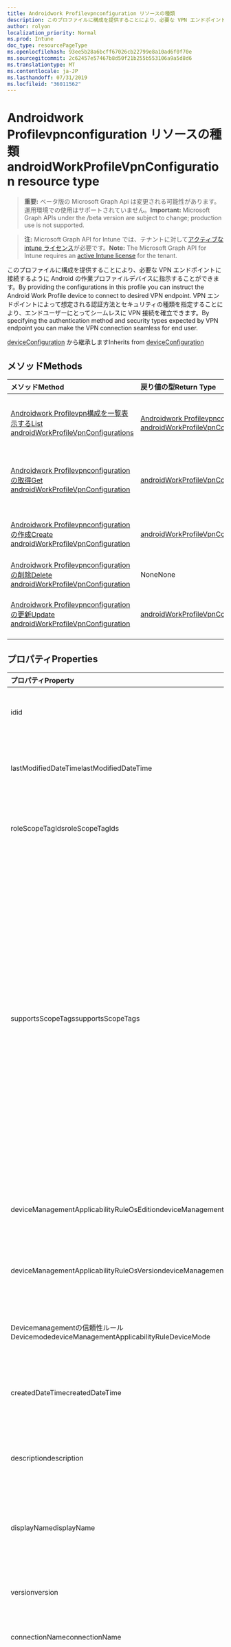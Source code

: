 ```yaml
---
title: Androidwork Profilevpnconfiguration リソースの種類
description: このプロファイルに構成を提供することにより、必要な VPN エンドポイントに接続するように Android の作業プロファイルデバイスに指示することができます。 VPN エンドポイントによって想定される認証方法とセキュリティの種類を指定することにより、エンドユーザーにとってシームレスに VPN 接続を確立できます。
author: rolyon
localization_priority: Normal
ms.prod: Intune
doc_type: resourcePageType
ms.openlocfilehash: 93ee5b28a6bcff67026cb22799e8a10ad6f0f70e
ms.sourcegitcommit: 2c62457e57467b8d50f21b255b553106a9a5d8d6
ms.translationtype: MT
ms.contentlocale: ja-JP
ms.lasthandoff: 07/31/2019
ms.locfileid: "36011562"
---
```

# <a name="androidworkprofilevpnconfiguration-resource-type"></a><span data-ttu-id="ae50e-104">Androidwork Profilevpnconfiguration リソースの種類</span><span class="sxs-lookup"><span data-stu-id="ae50e-104">androidWorkProfileVpnConfiguration resource type</span></span>

> <span data-ttu-id="ae50e-105">**重要:** ベータ版の Microsoft Graph Api は変更される可能性があります。運用環境での使用はサポートされていません。</span><span class="sxs-lookup"><span data-stu-id="ae50e-105">**Important:** Microsoft Graph APIs under the /beta version are subject to change; production use is not supported.</span></span>

> <span data-ttu-id="ae50e-106">**注:** Microsoft Graph API for Intune では、テナントに対して[アクティブな intune ライセンス](https://go.microsoft.com/fwlink/?linkid=839381)が必要です。</span><span class="sxs-lookup"><span data-stu-id="ae50e-106">**Note:** The Microsoft Graph API for Intune requires an [active Intune license](https://go.microsoft.com/fwlink/?linkid=839381) for the tenant.</span></span>

<span data-ttu-id="ae50e-107">このプロファイルに構成を提供することにより、必要な VPN エンドポイントに接続するように Android の作業プロファイルデバイスに指示することができます。</span><span class="sxs-lookup"><span data-stu-id="ae50e-107">By providing the configurations in this profile you can instruct the Android Work Profile device to connect to desired VPN endpoint.</span></span> <span data-ttu-id="ae50e-108">VPN エンドポイントによって想定される認証方法とセキュリティの種類を指定することにより、エンドユーザーにとってシームレスに VPN 接続を確立できます。</span><span class="sxs-lookup"><span data-stu-id="ae50e-108">By specifying the authentication method and security types expected by VPN endpoint you can make the VPN connection seamless for end user.</span></span>


<span data-ttu-id="ae50e-109">[deviceConfiguration](../resources/intune-deviceconfig-deviceconfiguration.md) から継承します</span><span class="sxs-lookup"><span data-stu-id="ae50e-109">Inherits from [deviceConfiguration](../resources/intune-deviceconfig-deviceconfiguration.md)</span></span>

## <a name="methods"></a><span data-ttu-id="ae50e-110">メソッド</span><span class="sxs-lookup"><span data-stu-id="ae50e-110">Methods</span></span>
|<span data-ttu-id="ae50e-111">メソッド</span><span class="sxs-lookup"><span data-stu-id="ae50e-111">Method</span></span>|<span data-ttu-id="ae50e-112">戻り値の型</span><span class="sxs-lookup"><span data-stu-id="ae50e-112">Return Type</span></span>|<span data-ttu-id="ae50e-113">説明</span><span class="sxs-lookup"><span data-stu-id="ae50e-113">Description</span></span>|
|:---|:---|:---|
|[<span data-ttu-id="ae50e-114">Androidwork Profilevpn構成を一覧表示する</span><span class="sxs-lookup"><span data-stu-id="ae50e-114">List androidWorkProfileVpnConfigurations</span></span>](../api/intune-deviceconfig-androidworkprofilevpnconfiguration-list.md)|<span data-ttu-id="ae50e-115">[Androidwork Profilevpnconfiguration](../resources/intune-deviceconfig-androidworkprofilevpnconfiguration.md)コレクション</span><span class="sxs-lookup"><span data-stu-id="ae50e-115">[androidWorkProfileVpnConfiguration](../resources/intune-deviceconfig-androidworkprofilevpnconfiguration.md) collection</span></span>|<span data-ttu-id="ae50e-116">[Androidwork Profilevpnconfiguration](../resources/intune-deviceconfig-androidworkprofilevpnconfiguration.md)オブジェクトのプロパティとリレーションシップをリストします。</span><span class="sxs-lookup"><span data-stu-id="ae50e-116">List properties and relationships of the [androidWorkProfileVpnConfiguration](../resources/intune-deviceconfig-androidworkprofilevpnconfiguration.md) objects.</span></span>|
|[<span data-ttu-id="ae50e-117">Androidwork Profilevpnconfiguration の取得</span><span class="sxs-lookup"><span data-stu-id="ae50e-117">Get androidWorkProfileVpnConfiguration</span></span>](../api/intune-deviceconfig-androidworkprofilevpnconfiguration-get.md)|[<span data-ttu-id="ae50e-118">androidWorkProfileVpnConfiguration</span><span class="sxs-lookup"><span data-stu-id="ae50e-118">androidWorkProfileVpnConfiguration</span></span>](../resources/intune-deviceconfig-androidworkprofilevpnconfiguration.md)|<span data-ttu-id="ae50e-119">[Androidwork Profilevpnconfiguration](../resources/intune-deviceconfig-androidworkprofilevpnconfiguration.md)オブジェクトのプロパティとリレーションシップを読み取ります。</span><span class="sxs-lookup"><span data-stu-id="ae50e-119">Read properties and relationships of the [androidWorkProfileVpnConfiguration](../resources/intune-deviceconfig-androidworkprofilevpnconfiguration.md) object.</span></span>|
|[<span data-ttu-id="ae50e-120">Androidwork Profilevpnconfiguration の作成</span><span class="sxs-lookup"><span data-stu-id="ae50e-120">Create androidWorkProfileVpnConfiguration</span></span>](../api/intune-deviceconfig-androidworkprofilevpnconfiguration-create.md)|[<span data-ttu-id="ae50e-121">androidWorkProfileVpnConfiguration</span><span class="sxs-lookup"><span data-stu-id="ae50e-121">androidWorkProfileVpnConfiguration</span></span>](../resources/intune-deviceconfig-androidworkprofilevpnconfiguration.md)|<span data-ttu-id="ae50e-122">新しい[Androidwork Profilevpnconfiguration](../resources/intune-deviceconfig-androidworkprofilevpnconfiguration.md)オブジェクトを作成します。</span><span class="sxs-lookup"><span data-stu-id="ae50e-122">Create a new [androidWorkProfileVpnConfiguration](../resources/intune-deviceconfig-androidworkprofilevpnconfiguration.md) object.</span></span>|
|[<span data-ttu-id="ae50e-123">Androidwork Profilevpnconfiguration の削除</span><span class="sxs-lookup"><span data-stu-id="ae50e-123">Delete androidWorkProfileVpnConfiguration</span></span>](../api/intune-deviceconfig-androidworkprofilevpnconfiguration-delete.md)|<span data-ttu-id="ae50e-124">None</span><span class="sxs-lookup"><span data-stu-id="ae50e-124">None</span></span>|<span data-ttu-id="ae50e-125">[Androidwork Profilevpnconfiguration](../resources/intune-deviceconfig-androidworkprofilevpnconfiguration.md)を削除します。</span><span class="sxs-lookup"><span data-stu-id="ae50e-125">Deletes a [androidWorkProfileVpnConfiguration](../resources/intune-deviceconfig-androidworkprofilevpnconfiguration.md).</span></span>|
|[<span data-ttu-id="ae50e-126">Androidwork Profilevpnconfiguration の更新</span><span class="sxs-lookup"><span data-stu-id="ae50e-126">Update androidWorkProfileVpnConfiguration</span></span>](../api/intune-deviceconfig-androidworkprofilevpnconfiguration-update.md)|[<span data-ttu-id="ae50e-127">androidWorkProfileVpnConfiguration</span><span class="sxs-lookup"><span data-stu-id="ae50e-127">androidWorkProfileVpnConfiguration</span></span>](../resources/intune-deviceconfig-androidworkprofilevpnconfiguration.md)|<span data-ttu-id="ae50e-128">[Androidwork Profilevpnconfiguration](../resources/intune-deviceconfig-androidworkprofilevpnconfiguration.md)オブジェクトのプロパティを更新します。</span><span class="sxs-lookup"><span data-stu-id="ae50e-128">Update the properties of a [androidWorkProfileVpnConfiguration](../resources/intune-deviceconfig-androidworkprofilevpnconfiguration.md) object.</span></span>|

## <a name="properties"></a><span data-ttu-id="ae50e-129">プロパティ</span><span class="sxs-lookup"><span data-stu-id="ae50e-129">Properties</span></span>
|<span data-ttu-id="ae50e-130">プロパティ</span><span class="sxs-lookup"><span data-stu-id="ae50e-130">Property</span></span>|<span data-ttu-id="ae50e-131">型</span><span class="sxs-lookup"><span data-stu-id="ae50e-131">Type</span></span>|<span data-ttu-id="ae50e-132">説明</span><span class="sxs-lookup"><span data-stu-id="ae50e-132">Description</span></span>|
|:---|:---|:---|
|<span data-ttu-id="ae50e-133">id</span><span class="sxs-lookup"><span data-stu-id="ae50e-133">id</span></span>|<span data-ttu-id="ae50e-134">文字列</span><span class="sxs-lookup"><span data-stu-id="ae50e-134">String</span></span>|<span data-ttu-id="ae50e-135">エンティティのキー。</span><span class="sxs-lookup"><span data-stu-id="ae50e-135">Key of the entity.</span></span> <span data-ttu-id="ae50e-136">[deviceConfiguration](../resources/intune-deviceconfig-deviceconfiguration.md) から継承します</span><span class="sxs-lookup"><span data-stu-id="ae50e-136">Inherited from [deviceConfiguration](../resources/intune-deviceconfig-deviceconfiguration.md)</span></span>|
|<span data-ttu-id="ae50e-137">lastModifiedDateTime</span><span class="sxs-lookup"><span data-stu-id="ae50e-137">lastModifiedDateTime</span></span>|<span data-ttu-id="ae50e-138">DateTimeOffset</span><span class="sxs-lookup"><span data-stu-id="ae50e-138">DateTimeOffset</span></span>|<span data-ttu-id="ae50e-139">オブジェクトの最終更新の DateTime。</span><span class="sxs-lookup"><span data-stu-id="ae50e-139">DateTime the object was last modified.</span></span> <span data-ttu-id="ae50e-140">[deviceConfiguration](../resources/intune-deviceconfig-deviceconfiguration.md) から継承します</span><span class="sxs-lookup"><span data-stu-id="ae50e-140">Inherited from [deviceConfiguration](../resources/intune-deviceconfig-deviceconfiguration.md)</span></span>|
|<span data-ttu-id="ae50e-141">roleScopeTagIds</span><span class="sxs-lookup"><span data-stu-id="ae50e-141">roleScopeTagIds</span></span>|<span data-ttu-id="ae50e-142">文字列コレクション</span><span class="sxs-lookup"><span data-stu-id="ae50e-142">String collection</span></span>|<span data-ttu-id="ae50e-143">このエンティティインスタンスの範囲タグのリスト。</span><span class="sxs-lookup"><span data-stu-id="ae50e-143">List of Scope Tags for this Entity instance.</span></span> <span data-ttu-id="ae50e-144">[deviceConfiguration](../resources/intune-deviceconfig-deviceconfiguration.md) から継承します</span><span class="sxs-lookup"><span data-stu-id="ae50e-144">Inherited from [deviceConfiguration](../resources/intune-deviceconfig-deviceconfiguration.md)</span></span>|
|<span data-ttu-id="ae50e-145">supportsScopeTags</span><span class="sxs-lookup"><span data-stu-id="ae50e-145">supportsScopeTags</span></span>|<span data-ttu-id="ae50e-146">Boolean</span><span class="sxs-lookup"><span data-stu-id="ae50e-146">Boolean</span></span>|<span data-ttu-id="ae50e-147">基になるデバイス構成がスコープタグの割り当てをサポートしているかどうかを示します。</span><span class="sxs-lookup"><span data-stu-id="ae50e-147">Indicates whether or not the underlying Device Configuration supports the assignment of scope tags.</span></span> <span data-ttu-id="ae50e-148">この値が false である場合、ScopeTags プロパティへの割り当ては許可されません。エンティティは、スコープを持つユーザーには表示されません。</span><span class="sxs-lookup"><span data-stu-id="ae50e-148">Assigning to the ScopeTags property is not allowed when this value is false and entities will not be visible to scoped users.</span></span> <span data-ttu-id="ae50e-149">これは Silverlight で作成された従来のポリシーに対して実行され、Azure ポータルでポリシーを削除して再作成することによって解決できます。</span><span class="sxs-lookup"><span data-stu-id="ae50e-149">This occurs for Legacy policies created in Silverlight and can be resolved by deleting and recreating the policy in the Azure Portal.</span></span> <span data-ttu-id="ae50e-150">このプロパティに値を設定するには、 SetExtrusionDirection メソッドを適用します。</span><span class="sxs-lookup"><span data-stu-id="ae50e-150">This property is read-only.</span></span> <span data-ttu-id="ae50e-151">[deviceConfiguration](../resources/intune-deviceconfig-deviceconfiguration.md) から継承します</span><span class="sxs-lookup"><span data-stu-id="ae50e-151">Inherited from [deviceConfiguration](../resources/intune-deviceconfig-deviceconfiguration.md)</span></span>|
|<span data-ttu-id="ae50e-152">deviceManagementApplicabilityRuleOsEdition</span><span class="sxs-lookup"><span data-stu-id="ae50e-152">deviceManagementApplicabilityRuleOsEdition</span></span>|[<span data-ttu-id="ae50e-153">deviceManagementApplicabilityRuleOsEdition</span><span class="sxs-lookup"><span data-stu-id="ae50e-153">deviceManagementApplicabilityRuleOsEdition</span></span>](../resources/intune-deviceconfig-devicemanagementapplicabilityruleosedition.md)|<span data-ttu-id="ae50e-154">このポリシーの OS エディションの適用。</span><span class="sxs-lookup"><span data-stu-id="ae50e-154">The OS edition applicability for this Policy.</span></span> <span data-ttu-id="ae50e-155">[deviceConfiguration](../resources/intune-deviceconfig-deviceconfiguration.md) から継承します</span><span class="sxs-lookup"><span data-stu-id="ae50e-155">Inherited from [deviceConfiguration](../resources/intune-deviceconfig-deviceconfiguration.md)</span></span>|
|<span data-ttu-id="ae50e-156">deviceManagementApplicabilityRuleOsVersion</span><span class="sxs-lookup"><span data-stu-id="ae50e-156">deviceManagementApplicabilityRuleOsVersion</span></span>|[<span data-ttu-id="ae50e-157">deviceManagementApplicabilityRuleOsVersion</span><span class="sxs-lookup"><span data-stu-id="ae50e-157">deviceManagementApplicabilityRuleOsVersion</span></span>](../resources/intune-deviceconfig-devicemanagementapplicabilityruleosversion.md)|<span data-ttu-id="ae50e-158">このポリシーの OS バージョン適用ルール。</span><span class="sxs-lookup"><span data-stu-id="ae50e-158">The OS version applicability rule for this Policy.</span></span> <span data-ttu-id="ae50e-159">[deviceConfiguration](../resources/intune-deviceconfig-deviceconfiguration.md) から継承します</span><span class="sxs-lookup"><span data-stu-id="ae50e-159">Inherited from [deviceConfiguration](../resources/intune-deviceconfig-deviceconfiguration.md)</span></span>|
|<span data-ttu-id="ae50e-160">Devicemanagementの信頼性ルール Devicemode</span><span class="sxs-lookup"><span data-stu-id="ae50e-160">deviceManagementApplicabilityRuleDeviceMode</span></span>|[<span data-ttu-id="ae50e-161">Devicemanagementの信頼性ルール Devicemode</span><span class="sxs-lookup"><span data-stu-id="ae50e-161">deviceManagementApplicabilityRuleDeviceMode</span></span>](../resources/intune-deviceconfig-devicemanagementapplicabilityruledevicemode.md)|<span data-ttu-id="ae50e-162">このポリシーのデバイスモード適用ルール。</span><span class="sxs-lookup"><span data-stu-id="ae50e-162">The device mode applicability rule for this Policy.</span></span> <span data-ttu-id="ae50e-163">[deviceConfiguration](../resources/intune-deviceconfig-deviceconfiguration.md) から継承します</span><span class="sxs-lookup"><span data-stu-id="ae50e-163">Inherited from [deviceConfiguration](../resources/intune-deviceconfig-deviceconfiguration.md)</span></span>|
|<span data-ttu-id="ae50e-164">createdDateTime</span><span class="sxs-lookup"><span data-stu-id="ae50e-164">createdDateTime</span></span>|<span data-ttu-id="ae50e-165">DateTimeOffset</span><span class="sxs-lookup"><span data-stu-id="ae50e-165">DateTimeOffset</span></span>|<span data-ttu-id="ae50e-166">オブジェクトが作成された DateTime。</span><span class="sxs-lookup"><span data-stu-id="ae50e-166">DateTime the object was created.</span></span> <span data-ttu-id="ae50e-167">[deviceConfiguration](../resources/intune-deviceconfig-deviceconfiguration.md) から継承します</span><span class="sxs-lookup"><span data-stu-id="ae50e-167">Inherited from [deviceConfiguration](../resources/intune-deviceconfig-deviceconfiguration.md)</span></span>|
|<span data-ttu-id="ae50e-168">description</span><span class="sxs-lookup"><span data-stu-id="ae50e-168">description</span></span>|<span data-ttu-id="ae50e-169">String</span><span class="sxs-lookup"><span data-stu-id="ae50e-169">String</span></span>|<span data-ttu-id="ae50e-170">管理者が指定した、デバイス構成についての説明。</span><span class="sxs-lookup"><span data-stu-id="ae50e-170">Admin provided description of the Device Configuration.</span></span> <span data-ttu-id="ae50e-171">[deviceConfiguration](../resources/intune-deviceconfig-deviceconfiguration.md) から継承します</span><span class="sxs-lookup"><span data-stu-id="ae50e-171">Inherited from [deviceConfiguration](../resources/intune-deviceconfig-deviceconfiguration.md)</span></span>|
|<span data-ttu-id="ae50e-172">displayName</span><span class="sxs-lookup"><span data-stu-id="ae50e-172">displayName</span></span>|<span data-ttu-id="ae50e-173">String</span><span class="sxs-lookup"><span data-stu-id="ae50e-173">String</span></span>|<span data-ttu-id="ae50e-174">管理者が指定した、デバイス構成の名前。</span><span class="sxs-lookup"><span data-stu-id="ae50e-174">Admin provided name of the device configuration.</span></span> <span data-ttu-id="ae50e-175">[deviceConfiguration](../resources/intune-deviceconfig-deviceconfiguration.md) から継承します</span><span class="sxs-lookup"><span data-stu-id="ae50e-175">Inherited from [deviceConfiguration](../resources/intune-deviceconfig-deviceconfiguration.md)</span></span>|
|<span data-ttu-id="ae50e-176">version</span><span class="sxs-lookup"><span data-stu-id="ae50e-176">version</span></span>|<span data-ttu-id="ae50e-177">Int32</span><span class="sxs-lookup"><span data-stu-id="ae50e-177">Int32</span></span>|<span data-ttu-id="ae50e-178">デバイス構成のバージョン。</span><span class="sxs-lookup"><span data-stu-id="ae50e-178">Version of the device configuration.</span></span> <span data-ttu-id="ae50e-179">[deviceConfiguration](../resources/intune-deviceconfig-deviceconfiguration.md) から継承します</span><span class="sxs-lookup"><span data-stu-id="ae50e-179">Inherited from [deviceConfiguration](../resources/intune-deviceconfig-deviceconfiguration.md)</span></span>|
|<span data-ttu-id="ae50e-180">connectionName</span><span class="sxs-lookup"><span data-stu-id="ae50e-180">connectionName</span></span>|<span data-ttu-id="ae50e-181">String</span><span class="sxs-lookup"><span data-stu-id="ae50e-181">String</span></span>|<span data-ttu-id="ae50e-182">ユーザーに表示される接続名。</span><span class="sxs-lookup"><span data-stu-id="ae50e-182">Connection name displayed to the user.</span></span>|
|<span data-ttu-id="ae50e-183">connectionType</span><span class="sxs-lookup"><span data-stu-id="ae50e-183">connectionType</span></span>|[<span data-ttu-id="ae50e-184">androidWorkProfileVpnConnectionType</span><span class="sxs-lookup"><span data-stu-id="ae50e-184">androidWorkProfileVpnConnectionType</span></span>](../resources/intune-deviceconfig-androidworkprofilevpnconnectiontype.md)|<span data-ttu-id="ae50e-185">接続の種類。</span><span class="sxs-lookup"><span data-stu-id="ae50e-185">Connection type.</span></span> <span data-ttu-id="ae50e-186">可能な値は、`ciscoAnyConnect`、`pulseSecure`、`f5EdgeClient`、`dellSonicWallMobileConnect`、`checkPointCapsuleVpn`、`citrix`、`paloAltoGlobalProtect` です。</span><span class="sxs-lookup"><span data-stu-id="ae50e-186">Possible values are: `ciscoAnyConnect`, `pulseSecure`, `f5EdgeClient`, `dellSonicWallMobileConnect`, `checkPointCapsuleVpn`, `citrix`, `paloAltoGlobalProtect`.</span></span>|
|<span data-ttu-id="ae50e-187">role</span><span class="sxs-lookup"><span data-stu-id="ae50e-187">role</span></span>|<span data-ttu-id="ae50e-188">String</span><span class="sxs-lookup"><span data-stu-id="ae50e-188">String</span></span>|<span data-ttu-id="ae50e-189">接続の種類がパルス Secure に設定されている場合の役割。</span><span class="sxs-lookup"><span data-stu-id="ae50e-189">Role when connection type is set to Pulse Secure.</span></span>|
|<span data-ttu-id="ae50e-190">領域</span><span class="sxs-lookup"><span data-stu-id="ae50e-190">realm</span></span>|<span data-ttu-id="ae50e-191">String</span><span class="sxs-lookup"><span data-stu-id="ae50e-191">String</span></span>|<span data-ttu-id="ae50e-192">接続の種類がパルス Secure に設定されている場合の領域。</span><span class="sxs-lookup"><span data-stu-id="ae50e-192">Realm when connection type is set to Pulse Secure.</span></span>|
|<span data-ttu-id="ae50e-193">サーバ</span><span class="sxs-lookup"><span data-stu-id="ae50e-193">servers</span></span>|<span data-ttu-id="ae50e-194">[vpnServer](../resources/intune-deviceconfig-vpnserver.md)コレクション</span><span class="sxs-lookup"><span data-stu-id="ae50e-194">[vpnServer](../resources/intune-deviceconfig-vpnserver.md) collection</span></span>|<span data-ttu-id="ae50e-195">ネットワーク上の VPN サーバーの一覧。</span><span class="sxs-lookup"><span data-stu-id="ae50e-195">List of VPN Servers on the network.</span></span> <span data-ttu-id="ae50e-196">エンドユーザーがこれらのネットワークの場所にアクセスできることを確認します。</span><span class="sxs-lookup"><span data-stu-id="ae50e-196">Make sure end users can access these network locations.</span></span> <span data-ttu-id="ae50e-197">このコレクションには、最大で 500 個の要素を含めることができます。</span><span class="sxs-lookup"><span data-stu-id="ae50e-197">This collection can contain a maximum of 500 elements.</span></span>|
|<span data-ttu-id="ae50e-198">デジタル</span><span class="sxs-lookup"><span data-stu-id="ae50e-198">fingerprint</span></span>|<span data-ttu-id="ae50e-199">String</span><span class="sxs-lookup"><span data-stu-id="ae50e-199">String</span></span>|<span data-ttu-id="ae50e-200">フィンガープリントは、VPN サーバーが信頼できることを確認するために使用される文字列です。これは、接続の種類が [チェックポイントカプセル VPN] の場合にのみ適用されます。</span><span class="sxs-lookup"><span data-stu-id="ae50e-200">Fingerprint is a string that will be used to verify the VPN server can be trusted, which is only applicable when connection type is Check Point Capsule VPN.</span></span>|
|<span data-ttu-id="ae50e-201">customData</span><span class="sxs-lookup"><span data-stu-id="ae50e-201">customData</span></span>|<span data-ttu-id="ae50e-202">[keyvalue](../resources/intune-deviceconfig-keyvalue.md) コレクション</span><span class="sxs-lookup"><span data-stu-id="ae50e-202">[keyValue](../resources/intune-deviceconfig-keyvalue.md) collection</span></span>|<span data-ttu-id="ae50e-203">接続の種類が Citrix に設定されている場合のカスタムデータ。</span><span class="sxs-lookup"><span data-stu-id="ae50e-203">Custom data when connection type is set to Citrix.</span></span> <span data-ttu-id="ae50e-204">このコレクションには、最大25個の要素を含めることができます。</span><span class="sxs-lookup"><span data-stu-id="ae50e-204">This collection can contain a maximum of 25 elements.</span></span>|
|<span data-ttu-id="ae50e-205">customKeyValueData</span><span class="sxs-lookup"><span data-stu-id="ae50e-205">customKeyValueData</span></span>|<span data-ttu-id="ae50e-206">[keyValuePair](../resources/intune-shared-keyvaluepair.md) コレクション</span><span class="sxs-lookup"><span data-stu-id="ae50e-206">[keyValuePair](../resources/intune-shared-keyvaluepair.md) collection</span></span>|<span data-ttu-id="ae50e-207">接続の種類が Citrix に設定されている場合のカスタムデータ。</span><span class="sxs-lookup"><span data-stu-id="ae50e-207">Custom data when connection type is set to Citrix.</span></span> <span data-ttu-id="ae50e-208">このコレクションには、最大25個の要素を含めることができます。</span><span class="sxs-lookup"><span data-stu-id="ae50e-208">This collection can contain a maximum of 25 elements.</span></span>|
|<span data-ttu-id="ae50e-209">authenticationMethod</span><span class="sxs-lookup"><span data-stu-id="ae50e-209">authenticationMethod</span></span>|[<span data-ttu-id="ae50e-210">vpnAuthenticationMethod</span><span class="sxs-lookup"><span data-stu-id="ae50e-210">vpnAuthenticationMethod</span></span>](../resources/intune-deviceconfig-vpnauthenticationmethod.md)|<span data-ttu-id="ae50e-211">認証方法。</span><span class="sxs-lookup"><span data-stu-id="ae50e-211">Authentication method.</span></span> <span data-ttu-id="ae50e-212">可能な値は、`certificate`、`usernameAndPassword`、`sharedSecret`、`derivedCredential` です。</span><span class="sxs-lookup"><span data-stu-id="ae50e-212">Possible values are: `certificate`, `usernameAndPassword`, `sharedSecret`, `derivedCredential`.</span></span>|

## <a name="relationships"></a><span data-ttu-id="ae50e-213">リレーションシップ</span><span class="sxs-lookup"><span data-stu-id="ae50e-213">Relationships</span></span>
|<span data-ttu-id="ae50e-214">リレーションシップ</span><span class="sxs-lookup"><span data-stu-id="ae50e-214">Relationship</span></span>|<span data-ttu-id="ae50e-215">型</span><span class="sxs-lookup"><span data-stu-id="ae50e-215">Type</span></span>|<span data-ttu-id="ae50e-216">説明</span><span class="sxs-lookup"><span data-stu-id="ae50e-216">Description</span></span>|
|:---|:---|:---|
|<span data-ttu-id="ae50e-217">groupAssignments</span><span class="sxs-lookup"><span data-stu-id="ae50e-217">groupAssignments</span></span>|<span data-ttu-id="ae50e-218">[deviceConfigurationGroupAssignment](../resources/intune-deviceconfig-deviceconfigurationgroupassignment.md)コレクション</span><span class="sxs-lookup"><span data-stu-id="ae50e-218">[deviceConfigurationGroupAssignment](../resources/intune-deviceconfig-deviceconfigurationgroupassignment.md) collection</span></span>|<span data-ttu-id="ae50e-219">デバイスの構成プロファイルのグループ割り当てのリストです。</span><span class="sxs-lookup"><span data-stu-id="ae50e-219">The list of group assignments for the device configuration profile.</span></span> <span data-ttu-id="ae50e-220">[deviceConfiguration](../resources/intune-deviceconfig-deviceconfiguration.md) から継承します</span><span class="sxs-lookup"><span data-stu-id="ae50e-220">Inherited from [deviceConfiguration](../resources/intune-deviceconfig-deviceconfiguration.md)</span></span>|
|<span data-ttu-id="ae50e-221">assignments</span><span class="sxs-lookup"><span data-stu-id="ae50e-221">assignments</span></span>|<span data-ttu-id="ae50e-222">[deviceConfigurationAssignment](../resources/intune-deviceconfig-deviceconfigurationassignment.md) コレクション</span><span class="sxs-lookup"><span data-stu-id="ae50e-222">[deviceConfigurationAssignment](../resources/intune-deviceconfig-deviceconfigurationassignment.md) collection</span></span>|<span data-ttu-id="ae50e-223">デバイスの構成プロファイルの割り当てのリスト。</span><span class="sxs-lookup"><span data-stu-id="ae50e-223">The list of assignments for the device configuration profile.</span></span> <span data-ttu-id="ae50e-224">[deviceConfiguration](../resources/intune-deviceconfig-deviceconfiguration.md) から継承します</span><span class="sxs-lookup"><span data-stu-id="ae50e-224">Inherited from [deviceConfiguration](../resources/intune-deviceconfig-deviceconfiguration.md)</span></span>|
|<span data-ttu-id="ae50e-225">deviceStatuses</span><span class="sxs-lookup"><span data-stu-id="ae50e-225">deviceStatuses</span></span>|<span data-ttu-id="ae50e-226">[deviceConfigurationDeviceStatus](../resources/intune-deviceconfig-deviceconfigurationdevicestatus.md) コレクション</span><span class="sxs-lookup"><span data-stu-id="ae50e-226">[deviceConfigurationDeviceStatus](../resources/intune-deviceconfig-deviceconfigurationdevicestatus.md) collection</span></span>|<span data-ttu-id="ae50e-227">デバイスごとのデバイス構成のインストール状況。</span><span class="sxs-lookup"><span data-stu-id="ae50e-227">Device configuration installation status by device.</span></span> <span data-ttu-id="ae50e-228">[deviceConfiguration](../resources/intune-deviceconfig-deviceconfiguration.md) から継承します</span><span class="sxs-lookup"><span data-stu-id="ae50e-228">Inherited from [deviceConfiguration](../resources/intune-deviceconfig-deviceconfiguration.md)</span></span>|
|<span data-ttu-id="ae50e-229">userStatuses</span><span class="sxs-lookup"><span data-stu-id="ae50e-229">userStatuses</span></span>|<span data-ttu-id="ae50e-230">[deviceConfigurationUserStatus](../resources/intune-deviceconfig-deviceconfigurationuserstatus.md) コレクション</span><span class="sxs-lookup"><span data-stu-id="ae50e-230">[deviceConfigurationUserStatus](../resources/intune-deviceconfig-deviceconfigurationuserstatus.md) collection</span></span>|<span data-ttu-id="ae50e-231">ユーザーごとのデバイス構成のインストール状態。</span><span class="sxs-lookup"><span data-stu-id="ae50e-231">Device configuration installation status by user.</span></span> <span data-ttu-id="ae50e-232">[deviceConfiguration](../resources/intune-deviceconfig-deviceconfiguration.md) から継承します</span><span class="sxs-lookup"><span data-stu-id="ae50e-232">Inherited from [deviceConfiguration](../resources/intune-deviceconfig-deviceconfiguration.md)</span></span>|
|<span data-ttu-id="ae50e-233">deviceStatusOverview</span><span class="sxs-lookup"><span data-stu-id="ae50e-233">deviceStatusOverview</span></span>|[<span data-ttu-id="ae50e-234">deviceConfigurationDeviceOverview</span><span class="sxs-lookup"><span data-stu-id="ae50e-234">deviceConfigurationDeviceOverview</span></span>](../resources/intune-deviceconfig-deviceconfigurationdeviceoverview.md)|<span data-ttu-id="ae50e-235">デバイス構成のデバイス状態の概要 ([deviceConfiguration](../resources/intune-deviceconfig-deviceconfiguration.md) から継承)</span><span class="sxs-lookup"><span data-stu-id="ae50e-235">Device Configuration devices status overview Inherited from [deviceConfiguration](../resources/intune-deviceconfig-deviceconfiguration.md)</span></span>|
|<span data-ttu-id="ae50e-236">userStatusOverview</span><span class="sxs-lookup"><span data-stu-id="ae50e-236">userStatusOverview</span></span>|[<span data-ttu-id="ae50e-237">deviceConfigurationUserOverview</span><span class="sxs-lookup"><span data-stu-id="ae50e-237">deviceConfigurationUserOverview</span></span>](../resources/intune-deviceconfig-deviceconfigurationuseroverview.md)|<span data-ttu-id="ae50e-238">デバイス構成のユーザー状態の概要 ([deviceConfiguration](../resources/intune-deviceconfig-deviceconfiguration.md) から継承)</span><span class="sxs-lookup"><span data-stu-id="ae50e-238">Device Configuration users status overview Inherited from [deviceConfiguration](../resources/intune-deviceconfig-deviceconfiguration.md)</span></span>|
|<span data-ttu-id="ae50e-239">deviceSettingStateSummaries</span><span class="sxs-lookup"><span data-stu-id="ae50e-239">deviceSettingStateSummaries</span></span>|<span data-ttu-id="ae50e-240">[settingStateDeviceSummary](../resources/intune-deviceconfig-settingstatedevicesummary.md) コレクション</span><span class="sxs-lookup"><span data-stu-id="ae50e-240">[settingStateDeviceSummary](../resources/intune-deviceconfig-settingstatedevicesummary.md) collection</span></span>|<span data-ttu-id="ae50e-241">デバイス構成設定状態のデバイスの要約 ([deviceConfiguration](../resources/intune-deviceconfig-deviceconfiguration.md) から継承)</span><span class="sxs-lookup"><span data-stu-id="ae50e-241">Device Configuration Setting State Device Summary Inherited from [deviceConfiguration](../resources/intune-deviceconfig-deviceconfiguration.md)</span></span>|
|<span data-ttu-id="ae50e-242">identityCertificate</span><span class="sxs-lookup"><span data-stu-id="ae50e-242">identityCertificate</span></span>|[<span data-ttu-id="ae50e-243">androidWorkProfileCertificateProfileBase</span><span class="sxs-lookup"><span data-stu-id="ae50e-243">androidWorkProfileCertificateProfileBase</span></span>](../resources/intune-deviceconfig-androidworkprofilecertificateprofilebase.md)|<span data-ttu-id="ae50e-244">認証方法が証明書の場合にクライアント認証を行うための id 証明書。</span><span class="sxs-lookup"><span data-stu-id="ae50e-244">Identity certificate for client authentication when authentication method is certificate.</span></span>|

## <a name="json-representation"></a><span data-ttu-id="ae50e-245">JSON 表記</span><span class="sxs-lookup"><span data-stu-id="ae50e-245">JSON Representation</span></span>
<span data-ttu-id="ae50e-246">以下は、リソースの JSON 表記です。</span><span class="sxs-lookup"><span data-stu-id="ae50e-246">Here is a JSON representation of the resource.</span></span>
<!-- {
  "blockType": "resource",
  "keyProperty": "id",
  "@odata.type": "microsoft.graph.androidWorkProfileVpnConfiguration"
}
-->
``` json
{
  "@odata.type": "#microsoft.graph.androidWorkProfileVpnConfiguration",
  "id": "String (identifier)",
  "lastModifiedDateTime": "String (timestamp)",
  "roleScopeTagIds": [
    "String"
  ],
  "supportsScopeTags": true,
  "deviceManagementApplicabilityRuleOsEdition": {
    "@odata.type": "microsoft.graph.deviceManagementApplicabilityRuleOsEdition",
    "osEditionTypes": [
      "String"
    ],
    "name": "String",
    "ruleType": "String"
  },
  "deviceManagementApplicabilityRuleOsVersion": {
    "@odata.type": "microsoft.graph.deviceManagementApplicabilityRuleOsVersion",
    "minOSVersion": "String",
    "maxOSVersion": "String",
    "name": "String",
    "ruleType": "String"
  },
  "deviceManagementApplicabilityRuleDeviceMode": {
    "@odata.type": "microsoft.graph.deviceManagementApplicabilityRuleDeviceMode",
    "deviceMode": "String",
    "name": "String",
    "ruleType": "String"
  },
  "createdDateTime": "String (timestamp)",
  "description": "String",
  "displayName": "String",
  "version": 1024,
  "connectionName": "String",
  "connectionType": "String",
  "role": "String",
  "realm": "String",
  "servers": [
    {
      "@odata.type": "microsoft.graph.vpnServer",
      "description": "String",
      "address": "String",
      "isDefaultServer": true
    }
  ],
  "fingerprint": "String",
  "customData": [
    {
      "@odata.type": "microsoft.graph.keyValue",
      "key": "String",
      "value": "String"
    }
  ],
  "customKeyValueData": [
    {
      "@odata.type": "microsoft.graph.keyValuePair",
      "name": "String",
      "value": "String"
    }
  ],
  "authenticationMethod": "String"
}
```





